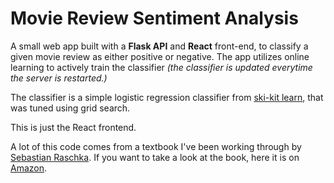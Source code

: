 # Movie Review Sentiment Analysis

A small web app built with a **Flask API** and **React** front-end, to classify
a given movie review as either positive or negative. The app utilizes online
learning to actively train the classifier _(the classifier is updated everytime
the server is restarted.)_

The classifier is a simple logistic regression classifier from [ski-kit
learn](https://scikit-learn.org/), that was tuned using grid search.

This is just the React frontend.

A lot of this code comes from a textbook I've been working through by
[Sebastian Raschka](https://sebastianraschka.com/). If you want to take a look
at the book, here it is on [Amazon](https://www.amazon.ca/Python-Machine-Learning-Sebastian-Raschka-ebook/dp/B00YSILNL0).

